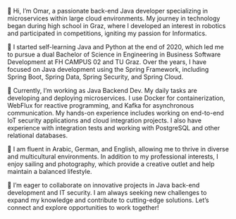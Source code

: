 👋 Hi, I’m Omar, a passionate back-end Java developer specializing in microservices within large cloud environments. My journey in technology began during high school in Graz, where I developed an interest in robotics and participated in competitions, igniting my passion for Informatics.

👀 I started self-learning Java and Python at the end of 2020, which led me to pursue a dual Bachelor of Science in Engineering in Business Software Development at FH CAMPUS 02 and TU Graz. Over the years, I have focused on Java development using the Spring Framework, including Spring Boot, Spring Data, Spring Security, and Spring Cloud.

🌱 Currently, I’m working as Java Backend Dev. My daily tasks are developing and deploying microservices. I use Docker for containerization, WebFlux for reactive programming, and Kafka for asynchronous communication. My hands-on experience includes working on end-to-end IoT security applications and cloud integration projects. I also have experience with integration tests and working with PostgreSQL and other relational databases.

💬 I am fluent in Arabic, German, and English, allowing me to thrive in diverse and multicultural environments. In addition to my professional interests, I enjoy sailing and photography, which provide a creative outlet and help maintain a balanced lifestyle.

💞️ I’m eager to collaborate on innovative projects in Java back-end development and IT security. I am always seeking new challenges to expand my knowledge and contribute to cutting-edge solutions. Let’s connect and explore opportunities to work together!

<!---
OmarOraby/OmarOraby is a ✨ special ✨ repository because its `README.md` (this file) appears on your GitHub profile.
You can click the Preview link to take a look at your changes.
--->
